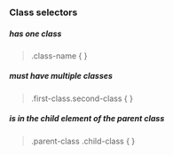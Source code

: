 ### Class selectors

##### has one class
> .class-name {
}

##### must have multiple classes
> .first-class.second-class {
}

##### is in the child element of the parent class
> .parent-class .child-class {
}
